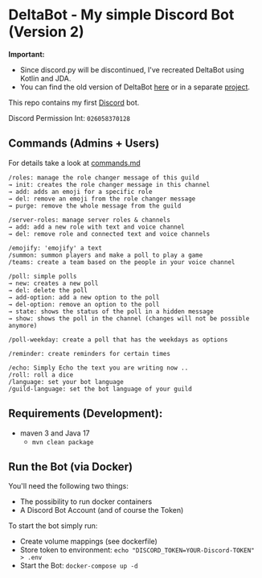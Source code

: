 # DeltaBot - My simple Discord Bot (Version 2)

**Important:**

* Since discord.py will be discontinued, I've recreated DeltaBot using Kotlin and JDA.
* You can find the old version of DeltaBot [here](https://github.com/dfuchss/DeltaBot/releases/tag/v1.0) or in a separate [project](https://github.com/dfuchss/DeltaBot-Legacy).

This repo contains my first [Discord](https://discordapp.com/) bot.

Discord Permission Int: `026058370128`

## Commands (Admins + Users)

For details take a look at [commands.md](./commands.md)

```
/roles: manage the role changer message of this guild
→ init: creates the role changer message in this channel
→ add: adds an emoji for a specific role
→ del: remove an emoji from the role changer message
→ purge: remove the whole message from the guild

/server-roles: manage server roles & channels
→ add: add a new role with text and voice channel
→ del: remove role and connected text and voice channels

/emojify: 'emojify' a text
/summon: summon players and make a poll to play a game
/teams: create a team based on the people in your voice channel

/poll: simple polls
→ new: creates a new poll
→ del: delete the poll
→ add-option: add a new option to the poll
→ del-option: remove an option to the poll
→ state: shows the status of the poll in a hidden message
→ show: shows the poll in the channel (changes will not be possible anymore)

/poll-weekday: create a poll that has the weekdays as options

/reminder: create reminders for certain times

/echo: Simply Echo the text you are writing now ..
/roll: roll a dice
/language: set your bot language
/guild-language: set the bot language of your guild
```

## Requirements (Development):

* maven 3 and Java 17
    * `mvn clean package`
    
## Run the Bot (via Docker)

You'll need the following two things:

* The possibility to run docker containers
* A Discord Bot Account (and of course the Token)

To start the bot simply run:

* Create volume mappings (see dockerfile)
* Store token to environment: `echo "DISCORD_TOKEN=YOUR-Discord-TOKEN" > .env`
* Start the Bot: `docker-compose up -d`
